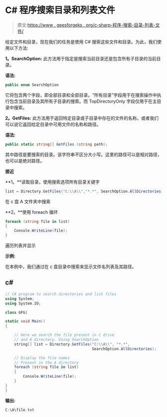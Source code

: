 # C# 程序搜索目录和列表文件

> 原文:[https://www . geesforgeks . org/c-sharp-程序-搜索-目录-列表-文件/](https://www.geeksforgeeks.org/c-sharp-program-to-search-directories-and-list-files/)

给定文件和目录，现在我们的任务是使用 C# 搜索这些文件和目录。为此，我们使用以下方法:

**1。SearchOption:** 此方法用于指定是搜索当前目录还是包含所有子目录的当前目录。

**语法:**

```cs
public enum SearchOption
```

它将包含两个字段，即全部目录和全部目录。“所有目录”字段用于在搜索操作中执行包含当前目录及其所有子目录的搜索。而 TopDirectoryOnly 字段仅用于在主目录中搜索。

**2。GetFiles:** 此方法用于返回特定目录或子目录中存在的文件的名称。或者我们可以说它返回给定目录中可用文件的名称和路径。

**语法:**

```cs
public static string[] GetFiles (string path);
```

其中路径是要搜索的目录。该字符串不区分大小写。这里的路径可以是相对路径，也可以是绝对路径。

**接近**

**1。**读取目录，使用搜索选项所有目录关键字

```cs
list = Directory.GetFiles("C:\\A\\","*.*", SearchOption.AllDirectories)
```

在 c 盘 A 文件夹中搜索

**2。**使用 foreach 循环

```cs
foreach (string file in list)
{
    Console.WriteLine(file);
}
```

遍历列表并显示

**示例:**

在本例中，我们通过在 c 盘目录中搜索来显示文件名列表及其路径。

## c#

```cs
// C# program to search directories and list files 
using System;
using System.IO;

class GFG{

static void Main()
{

    // Here we search the file present in C drive
    // and A directory. Using SearchOption 
    string[] list = Directory.GetFiles("C:\\A\\", "*.*", 
                                       SearchOption.AllDirectories);

    // Display the file names 
    // Present in the A directory 
    foreach (string file in list)
    {
        Console.WriteLine(file);
    }
}
}
```

**输出:**

```cs
C:\A\file.txt
```